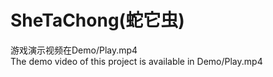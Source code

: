 # SheTaChong(蛇它虫)
游戏演示视频在Demo/Play.mp4  
The demo video of this project is available in Demo/Play.mp4  
